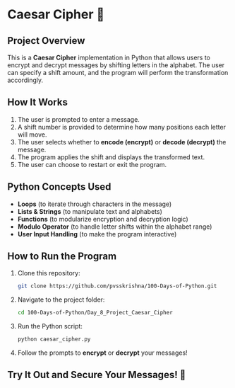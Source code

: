 # Caesar Cipher 🔐

## Project Overview
This is a **Caesar Cipher** implementation in Python that allows users to encrypt and decrypt messages by shifting letters in the alphabet. The user can specify a shift amount, and the program will perform the transformation accordingly.

## How It Works
1. The user is prompted to enter a message.
2. A shift number is provided to determine how many positions each letter will move.
3. The user selects whether to **encode (encrypt)** or **decode (decrypt)** the message.
4. The program applies the shift and displays the transformed text.
5. The user can choose to restart or exit the program.

## Python Concepts Used
- **Loops** (to iterate through characters in the message)
- **Lists & Strings** (to manipulate text and alphabets)
- **Functions** (to modularize encryption and decryption logic)
- **Modulo Operator** (to handle letter shifts within the alphabet range)
- **User Input Handling** (to make the program interactive)

## How to Run the Program
1. Clone this repository:
   ```bash
   git clone https://github.com/pvsskrishna/100-Days-of-Python.git
   ```
2. Navigate to the project folder:
   ```bash
   cd 100-Days-of-Python/Day_8_Project_Caesar_Cipher
   ```
3. Run the Python script:
   ```bash
   python caesar_cipher.py
   ```
4. Follow the prompts to **encrypt** or **decrypt** your messages!

## Try It Out and Secure Your Messages! 🔏

